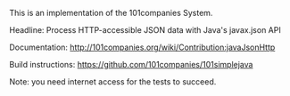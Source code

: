 This is an implementation of the 101companies System.

Headline: Process HTTP-accessible JSON data with Java's javax.json API

Documentation: http://101companies.org/wiki/Contribution:javaJsonHttp

Build instructions: https://github.com/101companies/101simplejava

Note: you need internet access for the tests to succeed.
